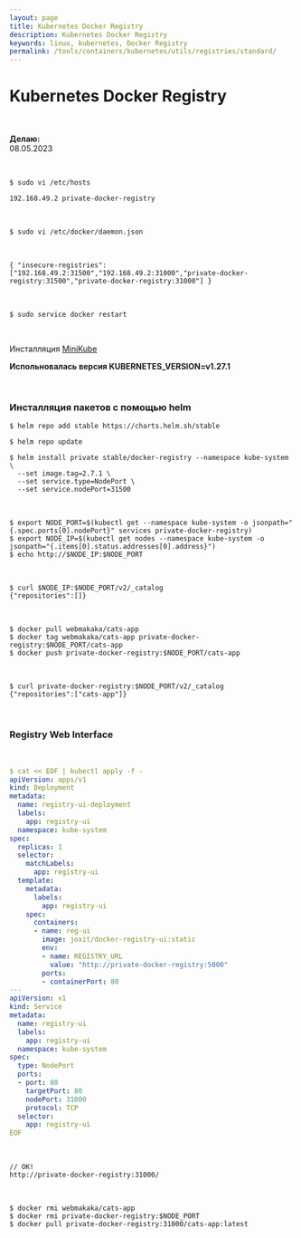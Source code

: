 ```yaml
---
layout: page
title: Kubernetes Docker Registry
description: Kubernetes Docker Registry
keywords: linux, kubernetes, Docker Registry
permalink: /tools/containers/kubernetes/utils/registries/standard/
---
```


# Kubernetes Docker Registry

<br/>

**Делаю:**  
08.05.2023

<br/>

```
$ sudo vi /etc/hosts
```

```
192.168.49.2 private-docker-registry
```

<br/>

```
$ sudo vi /etc/docker/daemon.json
```

<br/>

```
{ "insecure-registries":["192.168.49.2:31500","192.168.49.2:31000","private-docker-registry:31500","private-docker-registry:31000"] }
```

<br/>

```
$ sudo service docker restart
```

<br/>

Инсталляция [MiniKube](/tools/containers/kubernetes/minikube/setup/)

**Испольновалась версия KUBERNETES_VERSION=v1.27.1**

<br/>

### Инсталляция пакетов с помощью helm

```
$ helm repo add stable https://charts.helm.sh/stable

$ helm repo update

$ helm install private stable/docker-registry --namespace kube-system \
  --set image.tag=2.7.1 \
  --set service.type=NodePort \
  --set service.nodePort=31500
```

<br/>

```
$ export NODE_PORT=$(kubectl get --namespace kube-system -o jsonpath="{.spec.ports[0].nodePort}" services private-docker-registry)
$ export NODE_IP=$(kubectl get nodes --namespace kube-system -o jsonpath="{.items[0].status.addresses[0].address}")
$ echo http://$NODE_IP:$NODE_PORT
```

<br/>

```
$ curl $NODE_IP:$NODE_PORT/v2/_catalog
{"repositories":[]}
```

<br/>

```
$ docker pull webmakaka/cats-app
$ docker tag webmakaka/cats-app private-docker-registry:$NODE_PORT/cats-app
$ docker push private-docker-registry:$NODE_PORT/cats-app
```

<br/>

```
$ curl private-docker-registry:$NODE_PORT/v2/_catalog
{"repositories":["cats-app"]}
```

<br/>

### Registry Web Interface

<br/>

```yaml
$ cat << EOF | kubectl apply -f -
apiVersion: apps/v1
kind: Deployment
metadata:
  name: registry-ui-deployment
  labels:
    app: registry-ui
  namespace: kube-system
spec:
  replicas: 1
  selector:
    matchLabels:
      app: registry-ui
  template:
    metadata:
      labels:
        app: registry-ui
    spec:
      containers:
      - name: reg-ui
        image: joxit/docker-registry-ui:static
        env:
        - name: REGISTRY_URL
          value: "http://private-docker-registry:5000"
        ports:
        - containerPort: 80
---
apiVersion: v1
kind: Service
metadata:
  name: registry-ui
  labels:
    app: registry-ui
  namespace: kube-system
spec:
  type: NodePort
  ports:
  - port: 80
    targetPort: 80
    nodePort: 31000
    protocol: TCP
  selector:
    app: registry-ui
EOF
```

<br/>

```
// OK!
http://private-docker-registry:31000/
```

<br/>

```
$ docker rmi webmakaka/cats-app
$ docker rmi private-docker-registry:$NODE_PORT
$ docker pull private-docker-registry:31000/cats-app:latest
```

<!-- ```
$ kubectl port-forward --namespace kube-system \
  $(kubectl get po -n kube-system | grep private-docker-registry | \
  awk '{print $1;}') 5000:5000 &
``` -->
